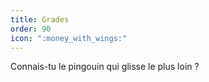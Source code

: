 ```yaml
---
title: Grades
order: 90
icon: ":money_with_wings:"
---
```


Connais-tu le pingouin qui glisse le plus loin ?